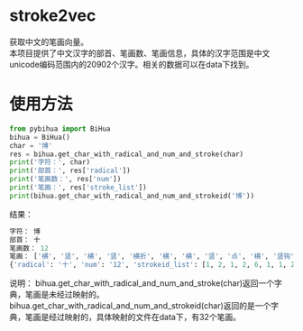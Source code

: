 # stroke2vec
获取中文的笔画向量。<br>
本项目提供了中文汉字的部首、笔画数、笔画信息，具体的汉字范围是中文unicode编码范围内的20902个汉字。相关的数据可以在data下找到。

# 使用方法
```python
from pybihua import BiHua
bihua = BiHua()
char = '博'
res = bihua.get_char_with_radical_and_num_and_stroke(char)
print('字符：', char)
print('部首：', res['radical'])
print('笔画数：', res['num'])
print('笔画：', res['stroke_list'])
print(bihua.get_char_with_radical_and_num_and_strokeid('博'))
```
结果：
```python
字符： 博
部首： 十
笔画数： 12
笔画： ['横', '竖', '横', '竖', '横折', '横', '横', '竖', '点', '横', '竖钩', '点']
{'radical': '十', 'num': '12', 'strokeid_list': [1, 2, 1, 2, 6, 1, 1, 2, 0, 1, 21, 0]}
```
说明：
bihua.get_char_with_radical_and_num_and_stroke(char)返回一个字典，笔画是未经过映射的。bihua.get_char_with_radical_and_num_and_strokeid(char)返回的是一个字典，笔画是经过映射的，具体映射的文件在data下，有32个笔画。